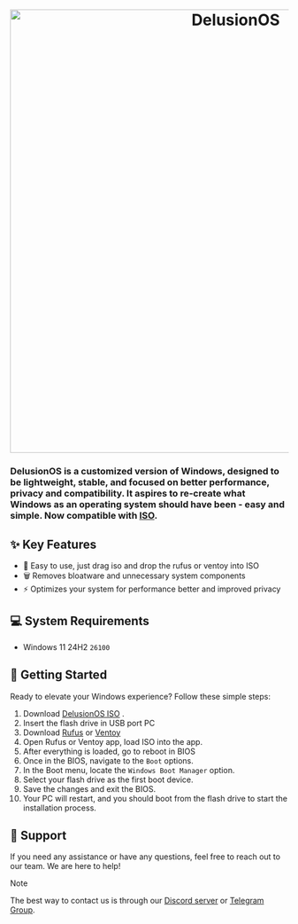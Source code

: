 <h1 align="center">
  <img src="https://github.com/Delusion-LLC/.github/blob/main/profile/delu.jpg" alt="DelusionOS" width="800"></a>
</h1>

### DelusionOS is a customized version of Windows, designed to be lightweight, stable, and focused on better performance, privacy and compatibility. It aspires to re-create what Windows as an operating system should have been - easy and simple. Now compatible with [ISO](https://dsc.gg/delusionos).

## ✨ Key Features

- 🎯 Easy to use, just drag iso and drop the rufus or ventoy into ISO
- 🗑 Removes bloatware and unnecessary system components
- ⚡ Optimizes your system for performance better and improved privacy

## 💻 System Requirements
- Windows 11 24H2 `26100`

## 🚀 Getting Started

Ready to elevate your Windows experience? Follow these simple steps:

1. Download [DelusionOS ISO](https://dsc.gg/delusionos) .
2. Insert the flash drive in USB port PC
3. Download [Rufus](https://rufus.ie/en/) or [Ventoy](https://ventoy.net/)
4. Open Rufus or Ventoy app, load ISO into the app.
5. After everything is loaded, go to reboot in BIOS
6. Once in the BIOS, navigate to the `Boot` options.
7. In the Boot menu, locate the `Windows Boot Manager` option.
8. Select your flash drive as the first boot device.
9. Save the changes and exit the BIOS.
10. Your PC will restart, and you should boot from the flash drive to start the installation process.

## 🤝 Support

If you need any assistance or have any questions, feel free to reach out to our team. We are here to help!

> [!NOTE]
> The best way to contact us is through our [Discord server](https://dsc.gg/delusionos) or [Telegram Group](https://t.me/DelutionOS).
